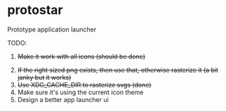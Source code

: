# protostar

Prototype application launcher

TODO:

1) ~~Make it work with all icons (should be done)~~

2. ~~If the right sized png exists, then use that, otherwise rasterize it (a bit janky but it works)~~
3. ~~Use XDG_CACHE_DIR to rasterize svgs (done)~~
4. Make sure it's using the current icon theme
5. Design a better app launcher ui
